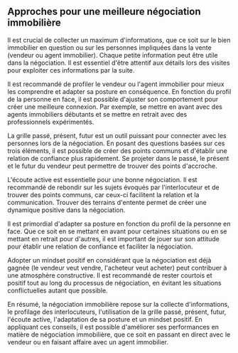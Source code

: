 ## Approches pour une meilleure négociation immobilière

Il est crucial de collecter un maximum d'informations, que ce soit sur le bien immobilier en question ou sur les personnes impliquées dans la vente (vendeur ou agent immobilier). Chaque petite information peut être utile dans la négociation. Il est essentiel d'être attentif aux détails lors des visites pour exploiter ces informations par la suite.

Il est recommandé de profiler le vendeur ou l'agent immobilier pour mieux les comprendre et adapter sa posture en conséquence. En fonction du profil de la personne en face, il est possible d'ajuster son comportement pour créer une meilleure connexion. Par exemple, se mettre en avant avec des agents immobiliers débutants et se mettre en retrait avec des professionnels expérimentés.

La grille passé, présent, futur est un outil puissant pour connecter avec les personnes lors de la négociation. En posant des questions basées sur ces trois éléments, il est possible de créer des points communs et d'établir une relation de confiance plus rapidement. Se projeter dans le passé, le présent et le futur du vendeur peut permettre de trouver des points d'accroche.

L'écoute active est essentielle pour une bonne négociation. Il est recommandé de rebondir sur les sujets évoqués par l'interlocuteur et de trouver des points communs, car ceux-ci facilitent la relation et la communication. Trouver des terrains d'entente permet de créer une dynamique positive dans la négociation.

Il est primordial d'adapter sa posture en fonction du profil de la personne en face. Que ce soit en se mettant en avant pour certaines situations ou en se mettant en retrait pour d'autres, il est important de jouer sur son attitude pour établir une relation de confiance et faciliter la négociation.

Adopter un mindset positif en considérant que la négociation est déjà gagnée (le vendeur veut vendre, l'acheteur veut acheter) peut contribuer à une atmosphère constructive. Il est recommandé de rester courtois et positif tout au long du processus de négociation, en évitant les situations conflictuelles autant que possible.

En résumé, la négociation immobilière repose sur la collecte d'informations, le profilage des interlocuteurs, l'utilisation de la grille passé, présent, futur, l'écoute active, l'adaptation de sa posture et un mindset positif. En appliquant ces conseils, il est possible d'améliorer ses performances en matière de négociation immobilière, que ce soit en passant en direct avec le vendeur ou en faisant affaire avec un agent immobilier.